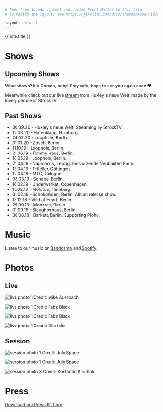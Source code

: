 ```yaml
---
# Feel free to add content and custom Front Matter to this file.
# To modify the layout, see https://jekyllrb.com/docs/themes/#overriding-theme-defaults

layout: default
---
```


{{ site.title }}

# Shows

<!-- {% include songkick.html %} -->

## Upcoming Shows

What shows? It´s Corona, baby!
Stay safe, hope to see you again soon ❤️

Meanwhile check out our live [stream](https://www.youtube.com/watch?v=hi3ju6_N-bA&t=1s) from Huxley´s neue Welt, made by the lovely people of StrockTV

## Past Shows
* 30.09.20 - Huxley´s neue Welt, Streaming by StrockTV
* 12.03.20 - Hafenklang, Hamburg.
* 24.02.20 - Loophole, Berlin.
* 31.01.20 - Zosch, Berlin.
* 11.10.19 - Loophole, Berlin.
* 21.06.19 - Tommy Haus, Berlin.
* 10.05.19 - Loophole, Berlin.
* 21.04.19 - Naumanns, Lepzig. Einsturzende Neubauten Party.
* 13.04.19 - T-Keller, Göttingen.
* 12.04.19 - MTC, Cologne.
* 08.03.19 - Schabe, Berlin.
* 16.02.19 - Underwerket, Copenhagen.
* 15.02.19 - Molotow, Hamburg.
* 01.02.19 - Schokoladen, Berlin. Album release show.
* 13.12.18 - Wild at Heart, Berlin.
* 29.09.18 - Monarch, Berlin.
* 01.09.18 - Slaughterhaus, Berlin.
* 30.08.18 - Barkett, Berlin. Supporting Ploho.

# Music

Listen to our music on [Bandcamp](https://janis3.bandcamp.com/album/closer-than-my-skin) and [Spotify](https://open.spotify.com/artist/5KmPuBJUb3OiGNYtfs2pZn).

# Photos
## Live

![live photo 1](/assets/photos/Janis_31102020_0889.jpg "Janis Live 2")
Credit: Mike Auerbach

![live photo 1](/assets/photos/unbenannt-209.jpg "Janis Live 3")
Credit: Fabz Black

![live photo 1](/assets/photos/unbenannt-232.jpg "Janis Live 4")
Credit: Fabz Black

![live photo 1](/assets/photos/live_001.jpg "Janis Live Photo 1")
Credit: Olle Icke

## Session

![session photo 1](/assets/photos/DSC04613.jpg "Janis Session 2")
Credit: July Space

![session photo 1](/assets/photos/DSC04477.jpg "Janis Session 3")
Credit: July Space

![session photo 3](/assets/photos/session_003.jpg "Janis Session Photo 3")
Credit: Kontantin Korchuk

# Press

[Download our Press Kit here](/assets/press_kit.zip).
